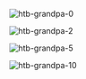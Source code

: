 
![htb-grandpa-0](https://github.com/user-attachments/assets/ac7ff942-2ad4-402b-8b10-534029dc235b)


![htb-grandpa-2](https://github.com/user-attachments/assets/f3b70680-bc31-4785-bdc4-71a9792c3ad2)


![htb-grandpa-5](https://github.com/user-attachments/assets/8e8caabc-d689-450b-b4b7-a63bda26b84e)


![htb-grandpa-10](https://github.com/user-attachments/assets/7a92642f-0559-4289-8148-6035adc12ed3)


